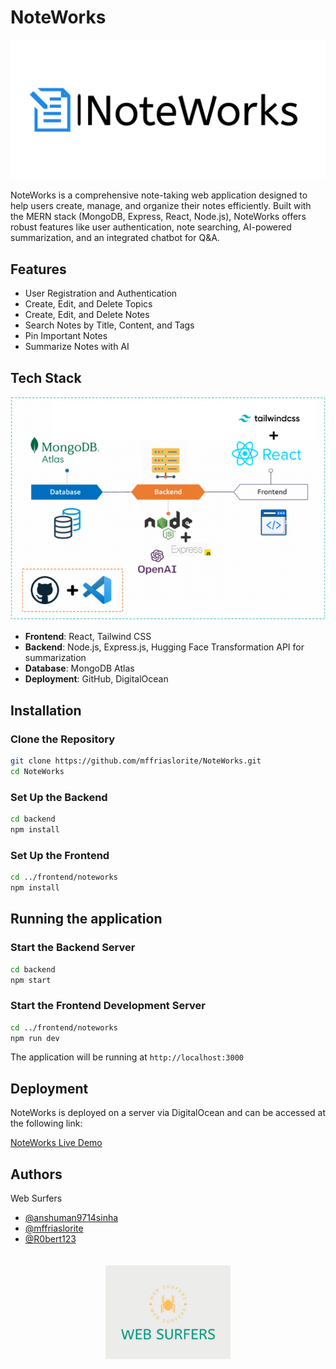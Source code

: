 # NoteWorks

![NoteWorks Logo](logo-color.png)

NoteWorks is a comprehensive note-taking web application designed to help users create, manage, and organize their notes efficiently. Built with the MERN stack (MongoDB, Express, React, Node.js), NoteWorks offers robust features like user authentication, note searching, AI-powered summarization, and an integrated chatbot for Q&A.

## Features

- User Registration and Authentication
- Create, Edit, and Delete Topics
- Create, Edit, and Delete Notes
- Search Notes by Title, Content, and Tags
- Pin Important Notes
- Summarize Notes with AI

## Tech Stack

![Tech Stack](techstack.png)

- **Frontend**: React, Tailwind CSS
- **Backend**: Node.js, Express.js, Hugging Face Transformation API for summarization
- **Database**: MongoDB Atlas
- **Deployment**: GitHub, DigitalOcean

## Installation

### Clone the Repository

```bash
git clone https://github.com/mffriaslorite/NoteWorks.git
cd NoteWorks
```


### Set Up the Backend

```bash
cd backend
npm install
```

### Set Up the Frontend

```bash
cd ../frontend/noteworks
npm install
```

## Running the application

### Start the Backend Server

```bash
cd backend
npm start
```

### Start the Frontend Development Server

```bash
cd ../frontend/noteworks
npm run dev
```

The application will be running at `http://localhost:3000`


## Deployment

NoteWorks is deployed on a server via DigitalOcean and can be accessed at the following link:

[NoteWorks Live Demo](http://188.166.164.18)


## Authors
Web Surfers
- [@anshuman9714sinha](https://github.com/anshuman9714sinha)
- [@mffriaslorite](https://github.com/mffriaslorite)
- [@R0bert123](https://github.com/R0bert123)

<div align="center">
  <img src="grouplogo.jpeg" alt="Logo" width="200" style="margin-top: 20px;"/>
</div>